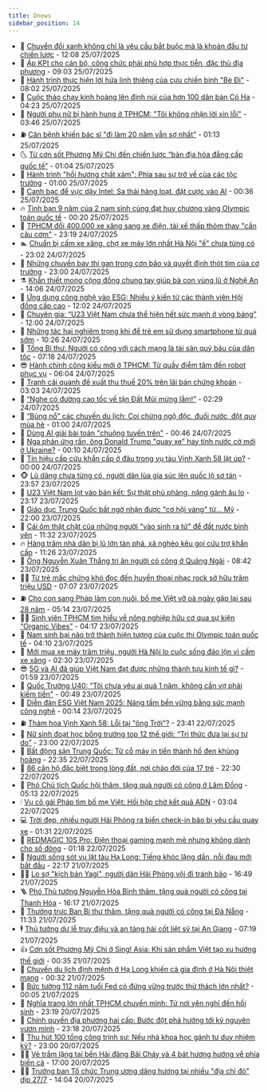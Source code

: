 ```yaml
---
title: Dnews
sidebar_position: 14
---
```


<!-- dantri-dnews:START -->
- 🤠 [Chuyển đổi xanh không chỉ là yêu cầu bắt buộc mà là khoản đầu tư chiến lược](https://dantri.com.vn/kinh-doanh/chuyen-doi-xanh-khong-chi-la-yeu-cau-bat-buoc-ma-la-khoan-dau-tu-chien-luoc-20250724120039928.htm) - 12:08 25/07/2025
- 🌈 [Áp KPI cho cán bộ, công chức phải phù hợp thực tiễn, đặc thù địa phương](https://dantri.com.vn/noi-vu/ap-kpi-cho-can-bo-cong-chuc-phai-phu-hop-thuc-tien-dac-thu-dia-phuong-20250725152321981.htm) - 09:03 25/07/2025
- 🐎 [Hành trình thực hiện lời hứa linh thiêng của cựu chiến binh &quot;Bé Đi&quot;](https://dantri.com.vn/lao-dong-viec-lam/hanh-trinh-thuc-hien-loi-hua-linh-thieng-cua-cuu-chien-binh-be-di-20250723225638177.htm) - 08:02 25/07/2025
- 👹 [Cuộc tháo chạy kinh hoàng lên đỉnh núi của hơn 100 dân bản Có Hạ](https://dantri.com.vn/xa-hoi/cuoc-thao-chay-kinh-hoang-len-dinh-nui-cua-hon-100-dan-ban-co-ha-20250725101902822.htm) - 04:23 25/07/2025
- 🫶 [Người phụ nữ bị hành hung ở TPHCM: &quot;Tôi không nhận lời xin lỗi&quot;](https://dantri.com.vn/phap-luat/nguoi-phu-nu-bi-hanh-hung-o-tphcm-toi-khong-nhan-loi-xin-loi-20250724084128415.htm) - 03:46 25/07/2025
- ⛽️ [Căn bệnh khiến bác sĩ &quot;đi làm 20 năm vẫn sợ nhất&quot;](https://dantri.com.vn/suc-khoe/can-benh-khien-bac-si-di-lam-20-nam-van-so-nhat-20250724153308000.htm) - 01:13 25/07/2025
- 🌜 [Từ cơn sốt Phương Mỹ Chi đến chiến lược “bản địa hóa đẳng cấp quốc tế”](https://dantri.com.vn/giai-tri/tu-con-sot-phuong-my-chi-den-chien-luoc-ban-dia-hoa-dang-cap-quoc-te-20250724132448026.htm) - 01:04 25/07/2025
- 💪 [Hành trình &quot;hồi hương chất xám&quot;: Phía sau sự trở về của các tộc trưởng](https://dantri.com.vn/lao-dong-viec-lam/hanh-trinh-hoi-huong-chat-xam-phia-sau-su-tro-ve-cua-cac-toc-truong-20250720113636751.htm) - 01:00 25/07/2025
- 🎊 [Canh bạc để vực dậy Intel: Sa thải hàng loạt, đặt cược vào AI](https://dantri.com.vn/cong-nghe/canh-bac-de-vuc-day-intel-sa-thai-hang-loat-dat-cuoc-vao-ai-20250724185658470.htm) - 00:36 25/07/2025
- 🔥 [Tình bạn 9 năm của 2 nam sinh cùng đạt huy chương vàng Olympic toán quốc tế](https://dantri.com.vn/giao-duc/tinh-ban-9-nam-cua-2-nam-sinh-cung-dat-huy-chuong-vang-olympic-toan-quoc-te-20250725071211006.htm) - 00:20 25/07/2025
- 👀 [TPHCM đổi 400.000 xe xăng sang xe điện, tài xế thấp thỏm thay &quot;cần câu cơm&quot;](https://dantri.com.vn/doi-song/tphcm-doi-400000-xe-xang-sang-xe-dien-tai-xe-thap-thom-thay-can-cau-com-20250724122017108.htm) - 23:19 24/07/2025
- 🏊 [Chuẩn bị cấm xe xăng, chợ xe máy lớn nhất Hà Nội &quot;ế&quot; chưa từng có](https://dantri.com.vn/doi-song/chuan-bi-cam-xe-xang-cho-xe-may-lon-nhat-ha-noi-e-chua-tung-co-20250724153914688.htm) - 23:02 24/07/2025
- 🥸 [Những chuyến bay thi gan trong cơn bão và quyết định thót tim của cơ trưởng](https://dantri.com.vn/lao-dong-viec-lam/nhung-chuyen-bay-thi-gan-trong-con-bao-va-quyet-dinh-thot-tim-cua-co-truong-20250724185124734.htm) - 23:00 24/07/2025
- ⚗️ [Khẩn thiết mong cộng đồng chung tay giúp bà con vùng lũ ở Nghệ An](https://dantri.com.vn/tam-long-nhan-ai/khan-thiet-mong-cong-dong-chung-tay-giup-ba-con-vung-lu-o-nghe-an-20250724200753689.htm) - 14:06 24/07/2025
- 🐲 [Ứng dụng công nghệ vào ESG: Nhiều ý kiến từ các thành viên Hội đồng cấp cao](https://dantri.com.vn/kinh-doanh/ung-dung-cong-nghe-vao-esg-nhieu-y-kien-tu-cac-thanh-vien-hoi-dong-cap-cao-20250724180657390.htm) - 12:02 24/07/2025
- 🌁 [Chuyên gia: “U23 Việt Nam chưa thể hiện hết sức mạnh ở vòng bảng”](https://dantri.com.vn/the-thao/chuyen-gia-u23-viet-nam-chua-the-hien-het-suc-manh-o-vong-bang-20250724003518104.htm) - 12:00 24/07/2025
- 🧐 [Những tác hại nghiêm trọng khi để trẻ em sử dụng smartphone từ quá sớm](https://dantri.com.vn/cong-nghe/nhung-tac-hai-nghiem-trong-khi-de-tre-em-su-dung-smartphone-tu-qua-som-20250724105924183.htm) - 10:26 24/07/2025
- 👹 [Tổng Bí thư: Người có công với cách mạng là tài sản quý báu của dân tộc](https://dantri.com.vn/noi-vu/tong-bi-thu-nguoi-co-cong-voi-cach-mang-la-tai-san-quy-bau-cua-dan-toc-20250724122456396.htm) - 07:18 24/07/2025
- 😎 [Hành chính công kiểu mới ở TPHCM: Từ quầy điểm tâm đến robot phục vụ](https://dantri.com.vn/xa-hoi/hanh-chinh-cong-kieu-moi-o-tphcm-tu-quay-diem-tam-den-robot-phuc-vu-20250724004034101.htm) - 06:04 24/07/2025
- 🤭 [Tranh cãi quanh đề xuất thu thuế 20% trên lãi bán chứng khoán](https://dantri.com.vn/kinh-doanh/tranh-cai-quanh-de-xuat-thu-thue-20-tren-lai-ban-chung-khoan-20250724065010070.htm) - 03:03 24/07/2025
- 🦣 [“Nghe có đường cao tốc về tận Đất Mũi mừng lắm!”](https://dantri.com.vn/xa-hoi/nghe-co-duong-cao-toc-ve-tan-dat-mui-mung-lam-20250724090008517.htm) - 02:29 24/07/2025
- 🙉 [“Bùng nổ” các chuyến du lịch: Coi chừng ngộ độc, đuối nước, đột quỵ mùa hè](https://dantri.com.vn/suc-khoe/bung-no-cac-chuyen-du-lich-coi-chung-ngo-doc-duoi-nuoc-dot-quy-mua-he-20250724010524489.htm) - 01:00 24/07/2025
- 🗽 [Dùng AI giải bài toán &quot;chuộng tuyến trên&quot;](https://dantri.com.vn/suc-khoe/dung-ai-giai-bai-toan-chuong-tuyen-tren-20250722142156390.htm) - 00:46 24/07/2025
- 🐻 [Nga phản ứng rắn, ông Donald Trump &quot;quay xe&quot; hay tính nước cờ mới ở Ukraine?](https://dantri.com.vn/the-gioi/nga-phan-ung-ran-ong-donald-trump-quay-xe-hay-tinh-nuoc-co-moi-o-ukraine-20250722122537043.htm) - 00:10 24/07/2025
- 🫣 [Tín hiệu cấp cứu khẩn cấp ở đâu trong vụ tàu Vịnh Xanh 58 lật úp?](https://dantri.com.vn/xa-hoi/tin-hieu-cap-cuu-khan-cap-o-dau-trong-vu-tau-vinh-xanh-58-lat-up-20250723175626686.htm) - 00:00 24/07/2025
- 🐵 [Lũ dâng chưa từng có, người dân lùa gia súc lên quốc lộ sơ tán](https://dantri.com.vn/doi-song/lu-dang-chua-tung-co-nguoi-dan-lua-gia-suc-len-quoc-lo-so-tan-20250723190710525.htm) - 23:57 23/07/2025
- 🥷 [U23 Việt Nam lọt vào bán kết: Sự thật phũ phàng, nặng gánh âu lo](https://dantri.com.vn/the-thao/u23-viet-nam-lot-vao-ban-ket-su-that-phu-phang-nang-ganh-au-lo-20250723233756541.htm) - 23:17 23/07/2025
- 🐻 [Giáo dục Trung Quốc bất ngờ nhận được &quot;cơ hội vàng&quot; từ... Mỹ](https://dantri.com.vn/giao-duc/giao-duc-trung-quoc-bat-ngo-nhan-duoc-co-hoi-vang-tu-my-20250723130309287.htm) - 22:00 23/07/2025
- 🥸 [Cái ôm thật chặt của những người &quot;vào sinh ra tử&quot; để đất nước bình yên](https://dantri.com.vn/noi-vu/cai-om-that-chat-cua-nhung-nguoi-vao-sinh-ra-tu-de-dat-nuoc-binh-yen-20250723175005824.htm) - 11:32 23/07/2025
- 🔥 [Hàng trăm nhà dân bị lũ lớn tàn phá, xã nghèo kêu gọi cứu trợ khẩn cấp](https://dantri.com.vn/xa-hoi/hang-tram-nha-dan-bi-lu-lon-tan-pha-xa-ngheo-keu-goi-cuu-tro-khan-cap-20250723180140718.htm) - 11:26 23/07/2025
- 🥰 [Ông Nguyễn Xuân Thắng tri ân người có công ở Quảng Ngãi](https://dantri.com.vn/xa-hoi/ong-nguyen-xuan-thang-tri-an-nguoi-co-cong-o-quang-ngai-20250723145711403.htm) - 08:42 23/07/2025
- 👨‍🏫 [Từ trẻ mắc chứng khó đọc đến huyền thoại nhạc rock sở hữu trăm triệu USD](https://dantri.com.vn/giai-tri/tu-tre-mac-chung-kho-doc-den-huyen-thoai-nhac-rock-so-huu-tram-trieu-usd-20250723105742815.htm) - 07:07 23/07/2025
- ⛽️ [Cho con sang Pháp làm con nuôi, bố mẹ Việt vỡ oà ngày gặp lại sau 28 năm](https://dantri.com.vn/doi-song/cho-con-sang-phap-lam-con-nuoi-bo-me-viet-vo-oa-ngay-gap-lai-sau-28-nam-20250723105741413.htm) - 05:14 23/07/2025
- 🧑‍💻 [Sinh viên TPHCM tìm hiểu về nông nghiệp hữu cơ qua sự kiện “Organic Vibes”](https://dantri.com.vn/giao-duc/sinh-vien-tphcm-tim-hieu-ve-nong-nghiep-huu-co-qua-su-kien-organic-vibes-20250723095206563.htm) - 04:17 23/07/2025
- 💪 [Nam sinh bại não trở thành hiện tượng của cuộc thi Olympic toán quốc tế](https://dantri.com.vn/giao-duc/nam-sinh-bai-nao-tro-thanh-hien-tuong-cua-cuoc-thi-olympic-toan-quoc-te-20250723105536202.htm) - 04:10 23/07/2025
- 🔭 [Mới mua xe máy trăm triệu, người Hà Nội lo cuộc sống đảo lộn vì cấm xe xăng](https://dantri.com.vn/doi-song/moi-mua-xe-may-tram-trieu-nguoi-ha-noi-lo-cuoc-song-dao-lon-vi-cam-xe-xang-20250717181058572.htm) - 02:30 23/07/2025
- 😎 [5G và AI đã giúp Việt Nam đạt được những thành tựu kinh tế gì?](https://dantri.com.vn/cong-nghe/5g-va-ai-da-giup-viet-nam-dat-duoc-nhung-thanh-tuu-kinh-te-gi-20250723023055950.htm) - 01:59 23/07/2025
- 🦩 [Quốc Trường U40: “Tôi chưa yêu ai quá 1 năm, không cần vợ phải kiếm tiền&quot;](https://dantri.com.vn/giai-tri/quoc-truong-u40-toi-chua-yeu-ai-qua-1-nam-khong-can-vo-phai-kiem-tien-20250722212108332.htm) - 00:49 23/07/2025
- 🐻 [Diễn đàn ESG Việt Nam 2025: Nâng tầm bền vững bằng sức mạnh công nghệ](https://dantri.com.vn/khoa-hoc/dien-dan-esg-viet-nam-2025-nang-tam-ben-vung-bang-suc-manh-cong-nghe-20250723010237267.htm) - 00:14 23/07/2025
- ⛽️ [Thảm họa Vịnh Xanh 58: Lỗi tại &quot;ông Trời&quot;?](https://dantri.com.vn/xa-hoi/tham-hoa-vinh-xanh-58-loi-tai-ong-troi-20250723004057026.htm) - 23:41 22/07/2025
- 📝 [Nữ sinh đoạt học bổng trường top 12 thế giới: “Tri thức đưa lại sự tự do”](https://dantri.com.vn/giao-duc/nu-sinh-doat-hoc-bong-truong-top-12-the-gioi-tri-thuc-dua-lai-su-tu-do-20250722044805153.htm) - 23:00 22/07/2025
- 💯 [Bất động sản Trung Quốc: Từ cỗ máy in tiền thành hố đen khủng hoảng](https://dantri.com.vn/bat-dong-san/bat-dong-san-trung-quoc-tu-co-may-in-tien-thanh-ho-den-khung-hoang-20250722120702077.htm) - 22:35 22/07/2025
- 🤠 [86 căn hộ đặc biệt trong lòng đất, nơi chào đời của 17 trẻ](https://dantri.com.vn/xa-hoi/86-can-ho-dac-biet-trong-long-dat-noi-chao-doi-cua-17-tre-20250722174943113.htm) - 22:30 22/07/2025
- 🧐 [Phó Chủ tịch Quốc hội thăm, tặng quà người có công ở Lâm Đồng](https://dantri.com.vn/xa-hoi/pho-chu-tich-quoc-hoi-tham-tang-qua-nguoi-co-cong-o-lam-dong-20250722113917099.htm) - 05:13 22/07/2025
- 🕯 [Vụ cô gái Pháp tìm bố mẹ Việt: Hồi hộp chờ kết quả ADN](https://dantri.com.vn/doi-song/vu-co-gai-phap-tim-bo-me-viet-hoi-hop-cho-ket-qua-adn-20250721182004391.htm) - 03:04 22/07/2025
- 💻 [Trời đẹp, nhiều người Hải Phòng ra biển check-in bão bị yêu cầu quay xe](https://dantri.com.vn/xa-hoi/troi-dep-nhieu-nguoi-hai-phong-ra-bien-check-in-bao-bi-yeu-cau-quay-xe-20250722082145329.htm) - 01:31 22/07/2025
- 🌋 [REDMAGIC 10S Pro: Điện thoại gaming mạnh mẽ nhưng không dành cho số đông](https://dantri.com.vn/cong-nghe/redmagic-10s-pro-dien-thoai-gaming-manh-me-nhung-khong-danh-cho-so-dong-20250721202816127.htm) - 01:18 22/07/2025
- 🤖 [Người sống sót vụ lật tàu Hạ Long: Tiếng khóc lặng dần, nỗi đau mới bắt đầu](https://dantri.com.vn/doi-song/nguoi-song-sot-vu-lat-tau-ha-long-tieng-khoc-lang-dan-noi-dau-moi-bat-dau-20250721154809896.htm) - 22:17 21/07/2025
- 🧑‍💻 [Lo sợ &quot;kịch bản Yagi&quot;, người dân Hải Phòng vội đi tránh bão](https://dantri.com.vn/xa-hoi/lo-so-kich-ban-yagi-nguoi-dan-hai-phong-voi-di-tranh-bao-20250721230741626.htm) - 16:49 21/07/2025
- 🪜 [Phó Thủ tướng Nguyễn Hòa Bình thăm, tặng quà người có công tại Thanh Hóa](https://dantri.com.vn/xa-hoi/pho-thu-tuong-nguyen-hoa-binh-tham-tang-qua-nguoi-co-cong-tai-thanh-hoa-20250721222038690.htm) - 16:17 21/07/2025
- 🚀 [Thường trực Ban Bí thư thăm, tặng quà người có công tại Đà Nẵng](https://dantri.com.vn/xa-hoi/thuong-truc-ban-bi-thu-tham-tang-qua-nguoi-co-cong-tai-da-nang-20250721174326007.htm) - 11:33 21/07/2025
- 🕴 [Thủ tướng dự lễ truy điệu và an táng hài cốt liệt sỹ tại An Giang](https://dantri.com.vn/xa-hoi/thu-tuong-du-le-truy-dieu-va-an-tang-hai-cot-liet-sy-tai-an-giang-20250721123954158.htm) - 07:19 21/07/2025
- 👍 [Cơn sốt Phương Mỹ Chi ở Sing! Asia: Khi sản phẩm Việt tạo xu hướng thế giới](https://dantri.com.vn/giai-tri/con-sot-phuong-my-chi-o-sing-asia-khi-san-pham-viet-tao-xu-huong-the-gioi-20250721004549220.htm) - 00:35 21/07/2025
- 🥳 [Chuyến du lịch định mệnh ở Hạ Long khiến cả gia đình ở Hà Nội thiệt mạng](https://dantri.com.vn/doi-song/chuyen-du-lich-dinh-menh-o-ha-long-khien-ca-gia-dinh-o-ha-noi-thiet-mang-20250720230039315.htm) - 00:32 21/07/2025
- 🥳 [Bức tường 112 năm tuổi Fed có đứng vững trước thử thách lớn nhất?](https://dantri.com.vn/kinh-doanh/buc-tuong-112-nam-tuoi-fed-co-dung-vung-truoc-thu-thach-lon-nhat-20250720165425184.htm) - 00:05 21/07/2025
- 🦩 [Nghĩa trang lớn nhất TPHCM chuyển mình: Từ nơi yên nghỉ đến hồi sinh](https://dantri.com.vn/xa-hoi/nghia-trang-lon-nhat-tphcm-chuyen-minh-tu-noi-yen-nghi-den-hoi-sinh-20250709130205481.htm) - 23:19 20/07/2025
- 🗽 [Chính quyền địa phương hai cấp: Bước đột phá hướng tới kỷ nguyên vươn mình](https://dantri.com.vn/xa-hoi/chinh-quyen-dia-phuong-hai-cap-buoc-dot-pha-huong-toi-ky-nguyen-vuon-minh-20250720141525566.htm) - 23:18 20/07/2025
- 🤖 [Thu hút 100 tổng công trình sư: Nếu nhà khoa học gánh tư duy nhiệm kỳ?](https://dantri.com.vn/lao-dong-viec-lam/thu-hut-100-tong-cong-trinh-su-neu-nha-khoa-hoc-ganh-tu-duy-nhiem-ky-20250720092038784.htm) - 23:00 20/07/2025
- 🧑‍🏫 [Vẻ trầm lặng tại bến Hải đăng Bãi Cháy và 4 bát hương hướng về phía biển cả](https://dantri.com.vn/xa-hoi/ve-tram-lang-tai-ben-hai-dang-bai-chay-va-4-bat-huong-huong-ve-phia-bien-ca-20250720224011284.htm) - 17:00 20/07/2025
- 👨‍🏫 [Trưởng ban Tổ chức Trung ương dâng hương tại nhiều &quot;địa chỉ đỏ&quot; dịp 27/7](https://dantri.com.vn/xa-hoi/truong-ban-to-chuc-trung-uong-dang-huong-tai-nhieu-dia-chi-do-dip-277-20250720185827572.htm) - 14:04 20/07/2025<!-- dantri-dnews:END -->
